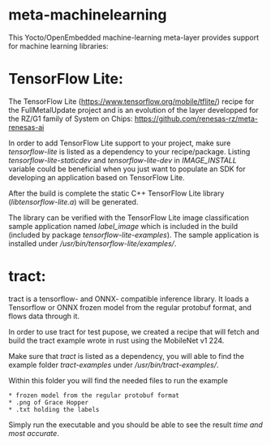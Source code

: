 # meta-machinelearning

This Yocto/OpenEmbedded machine-learning meta-layer provides support for machine learning libraries:

# TensorFlow Lite: 
The TensorFlow Lite (https://www.tensorflow.org/mobile/tflite/) recipe for the FullMetalUpdate project and is an evolution of the layer developped for the RZ/G1 family of System on Chips:
https://github.com/renesas-rz/meta-renesas-ai

In order to add TensorFlow Lite support to your project, make sure
*tensorflow-lite* is listed as a dependency to your recipe/package.
Listing *tensorflow-lite-staticdev* and *tensorflow-lite-dev* in *IMAGE\_INSTALL*
variable could be beneficial when you just want to populate an SDK for
developing an application based on TensorFlow Lite.

After the build is complete the static C++ TensorFlow Lite library
(*libtensorflow-lite.a*) will be generated.

The library can be verified with the TensorFlow Lite image classification sample
application named *label_image* which is included in the build (included by
package *tensorflow-lite-examples*). The sample application is installed under
*/usr/bin/tensorflow-lite/examples/*.

# tract:
tract is a tensorflow- and ONNX- compatible inference library. It loads a Tensorflow or ONNX frozen model from the regular protobuf format, and flows data through it.

In order to use tract for test pupose, we created a recipe that will fetch and build the tract example wrote in rust using the MobileNet v1 224.

Make sure that *tract* is listed as a dependency, you will able to find the example folder *tract-examples* under */usr/bin/tract-examples/*.

Within this folder you will find the needed files to run the example

	* frozen model from the regular protobuf format
	* .png of Grace Hopper
	* .txt holding the labels

Simply run the executable and you should be able to see the result *time and most accurate*.
